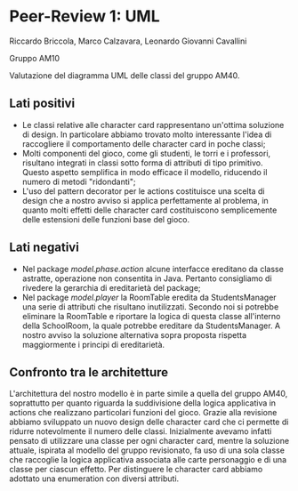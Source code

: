 # Peer-Review 1: UML

Riccardo Briccola, Marco Calzavara, Leonardo Giovanni Cavallini

Gruppo AM10

Valutazione del diagramma UML delle classi del gruppo AM40.

## Lati positivi

- Le classi relative alle character card rappresentano un'ottima soluzione di design. In particolare abbiamo trovato molto interessante l'idea di raccogliere il comportamento delle character card in poche classi;
- Molti componenti del gioco, come gli studenti, le torri e i professori, risultano integrati in classi sotto forma di attributi di tipo primitivo. Questo aspetto semplifica in modo efficace il modello, riducendo il numero di metodi "ridondanti";
- L'uso del pattern decorator per le actions costituisce una scelta di design che a nostro avviso si applica perfettamente al problema, in quanto molti effetti delle character card costituiscono semplicemente delle estensioni delle funzioni base del gioco.


## Lati negativi

- Nel package *model.phase.action* alcune interfacce ereditano da classe astratte, operazione non consentita in Java. Pertanto consigliamo di rivedere la gerarchia di ereditarietà del package;
- Nel package *model.player* la RoomTable eredita da StudentsManager una serie di attributi che risultano inutilizzati. Secondo noi si potrebbe eliminare la RoomTable e riportare la logica di questa classe all'interno della SchoolRoom, la quale potrebbe ereditare da StudentsManager. A nostro avviso la soluzione alternativa sopra proposta rispetta maggiormente i principi di ereditarietà.

## Confronto tra le architetture

L'architettura del nostro modello è in parte simile a quella del gruppo AM40, soprattutto per quanto riguarda la suddivisione della logica applicativa in actions che realizzano particolari funzioni del gioco. Grazie alla revisione abbiamo sviluppato un nuovo design delle character card che ci permette di ridurre notevolmente il numero delle classi. Inizialmente avevamo infatti pensato di utilizzare una classe per ogni character card, mentre la soluzione attuale, ispirata al modello del gruppo revisionato, fa uso di una sola classe che raccoglie la logica applicativa associata alle carte personaggio e di una classe per ciascun effetto. Per distinguere le character card abbiamo adottato una enumeration con diversi attributi.